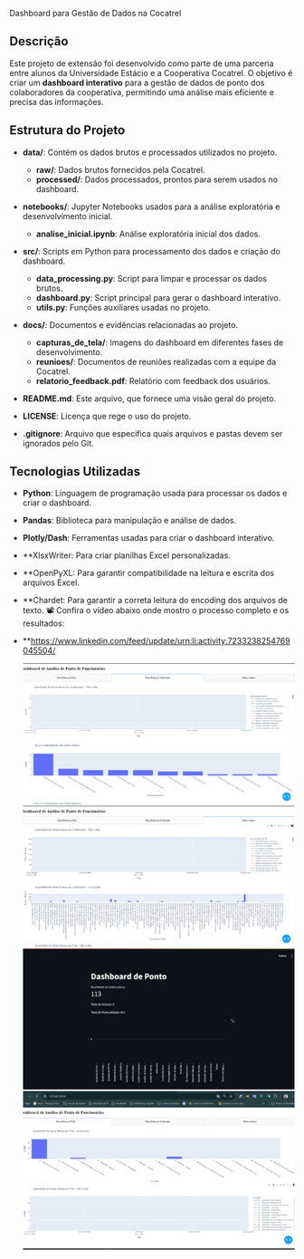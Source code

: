 Dashboard para Gestão de Dados na Cocatrel

## Descrição
Este projeto de extensão foi desenvolvido como parte de uma parceria entre alunos da Universidade Estácio e a Cooperativa Cocatrel. O objetivo é criar um **dashboard interativo** para a gestão de dados de ponto dos colaboradores da cooperativa, permitindo uma análise mais eficiente e precisa das informações.

## Estrutura do Projeto

- **data/**: Contém os dados brutos e processados utilizados no projeto.
  - **raw/**: Dados brutos fornecidos pela Cocatrel.
  - **processed/**: Dados processados, prontos para serem usados no dashboard.

- **notebooks/**: Jupyter Notebooks usados para a análise exploratória e desenvolvimento inicial.
  - **analise_inicial.ipynb**: Análise exploratória inicial dos dados.

- **src/**: Scripts em Python para processamento dos dados e criação do dashboard.
  - **data_processing.py**: Script para limpar e processar os dados brutos.
  - **dashboard.py**: Script principal para gerar o dashboard interativo.
  - **utils.py**: Funções auxiliares usadas no projeto.

- **docs/**: Documentos e evidências relacionadas ao projeto.
  - **capturas_de_tela/**: Imagens do dashboard em diferentes fases de desenvolvimento.
  - **reunioes/**: Documentos de reuniões realizadas com a equipe da Cocatrel.
  - **relatorio_feedback.pdf**: Relatório com feedback dos usuários.

- **README.md**: Este arquivo, que fornece uma visão geral do projeto.

- **LICENSE**: Licença que rege o uso do projeto.

- **.gitignore**: Arquivo que especifica quais arquivos e pastas devem ser ignorados pelo Git.

## Tecnologias Utilizadas

- **Python**: Linguagem de programação usada para processar os dados e criar o dashboard.
- **Pandas**: Biblioteca para manipulação e análise de dados.
- **Plotly/Dash**: Ferramentas usadas para criar o dashboard interativo.
- **XlsxWriter: Para criar planilhas Excel personalizadas.
- **OpenPyXL: Para garantir compatibilidade na leitura e escrita dos arquivos Excel.
- **Chardet: Para garantir a correta leitura do encoding dos arquivos de texto.
📽️ Confira o vídeo abaixo onde mostro o processo completo e os resultados:
- **https://www.linkedin.com/feed/update/urn:li:activity:7233238254769045504/

  ![*Horas Extras por Filial](https://github.com/AdrianoJesusDeveloper/Topicos_de_Bigdata_com_python/blob/main/imagem2.png)
  ![Faltas e atrasos](https://github.com/AdrianoJesusDeveloper/Topicos_de_Bigdata_com_python/blob/main/imagem4.png)
  ![Total de Colaboradores](https://github.com/AdrianoJesusDeveloper/Topicos_de_Bigdata_com_python/blob/main/imagem5.png)
  ![Horeas Extras por Colaborador](https://github.com/AdrianoJesusDeveloper/Topicos_de_Bigdata_com_python/blob/main/imgem1.png)




